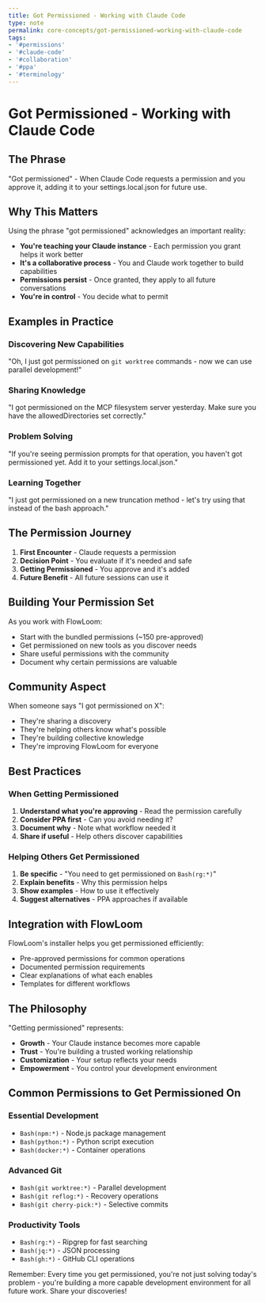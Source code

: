 ```yaml
---
title: Got Permissioned - Working with Claude Code
type: note
permalink: core-concepts/got-permissioned-working-with-claude-code
tags:
- '#permissions'
- '#claude-code'
- '#collaboration'
- '#ppa'
- '#terminology'
---
```


# Got Permissioned - Working with Claude Code

## The Phrase

"Got permissioned" - When Claude Code requests a permission and you approve it, adding it to your settings.local.json for future use.

## Why This Matters

Using the phrase "got permissioned" acknowledges an important reality:
- **You're teaching your Claude instance** - Each permission you grant helps it work better
- **It's a collaborative process** - You and Claude work together to build capabilities
- **Permissions persist** - Once granted, they apply to all future conversations
- **You're in control** - You decide what to permit

## Examples in Practice

### Discovering New Capabilities
"Oh, I just got permissioned on `git worktree` commands - now we can use parallel development!"

### Sharing Knowledge
"I got permissioned on the MCP filesystem server yesterday. Make sure you have the allowedDirectories set correctly."

### Problem Solving
"If you're seeing permission prompts for that operation, you haven't got permissioned yet. Add it to your settings.local.json."

### Learning Together
"I just got permissioned on a new truncation method - let's try using that instead of the bash approach."

## The Permission Journey

1. **First Encounter** - Claude requests a permission
2. **Decision Point** - You evaluate if it's needed and safe
3. **Getting Permissioned** - You approve and it's added
4. **Future Benefit** - All future sessions can use it

## Building Your Permission Set

As you work with FlowLoom:
- Start with the bundled permissions (~150 pre-approved)
- Get permissioned on new tools as you discover needs
- Share useful permissions with the community
- Document why certain permissions are valuable

## Community Aspect

When someone says "I got permissioned on X":
- They're sharing a discovery
- They're helping others know what's possible
- They're building collective knowledge
- They're improving FlowLoom for everyone

## Best Practices

### When Getting Permissioned
1. **Understand what you're approving** - Read the permission carefully
2. **Consider PPA first** - Can you avoid needing it?
3. **Document why** - Note what workflow needed it
4. **Share if useful** - Help others discover capabilities

### Helping Others Get Permissioned
1. **Be specific** - "You need to get permissioned on `Bash(rg:*)`"
2. **Explain benefits** - Why this permission helps
3. **Show examples** - How to use it effectively
4. **Suggest alternatives** - PPA approaches if available

## Integration with FlowLoom

FlowLoom's installer helps you get permissioned efficiently:
- Pre-approved permissions for common operations
- Documented permission requirements
- Clear explanations of what each enables
- Templates for different workflows

## The Philosophy

"Getting permissioned" represents:
- **Growth** - Your Claude instance becomes more capable
- **Trust** - You're building a trusted working relationship
- **Customization** - Your setup reflects your needs
- **Empowerment** - You control your development environment

## Common Permissions to Get Permissioned On

### Essential Development
- `Bash(npm:*)` - Node.js package management
- `Bash(python:*)` - Python script execution
- `Bash(docker:*)` - Container operations

### Advanced Git
- `Bash(git worktree:*)` - Parallel development
- `Bash(git reflog:*)` - Recovery operations
- `Bash(git cherry-pick:*)` - Selective commits

### Productivity Tools
- `Bash(rg:*)` - Ripgrep for fast searching
- `Bash(jq:*)` - JSON processing
- `Bash(gh:*)` - GitHub CLI operations

Remember: Every time you get permissioned, you're not just solving today's problem - you're building a more capable development environment for all future work. Share your discoveries!